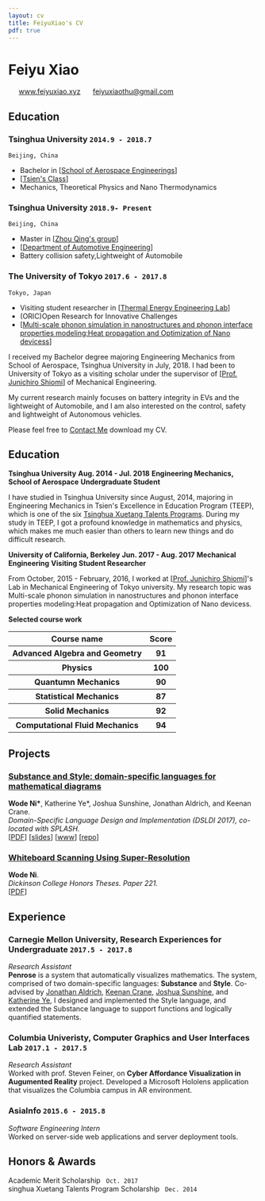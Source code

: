 ```yaml
---
layout: cv
title: FeiyuXiao's CV
pdf: true
---
```

# Feiyu __Xiao__

<div id="webaddress">
<i class="fi-home" style="margin-left:1em"></i>
<a href="http://feiyuxiao.xyz" style="margin-left:0.5em">www.feiyuxiao.xyz</a>
<i class="fi-mail" style="margin-left:1em"></i>
<a href="feiyuxiaothu@gmail.com" style="margin-left:0.5em">feiyuxiaothu@gmail.com</a>
</div>

## Education

### __Tsinghua University__ `2014.9 - 2018.7`
```
Beijing, China
```
- Bachelor in [[School of Aerospace Engineerings](http://www.hy.tsinghua.edu.cn/publish/hyen/index.html)]
- [[Tsien's Class](http://cnmm.tsinghua.edu.cn/teep/#!/)]
- Mechanics, Theoretical Physics and Nano Thermodynamics

### __Tsinghua University__ `2018.9- Present`
```
Beijing, China
```
- Master in [[Zhou Qing's group](http://www.dae.tsinghua.edu.cn/publish/dae/4364/2010/20101216111943138595093/20101216111943138595093_.htmll)]
- [[Department of Automotive Engineering](http://www.tsinghua.edu.cn/publish/daeen/index.html)]
- Battery collision safety,Lightweight of Automobile

### __The University of Tokyo__ `2017.6 - 2017.8`
```
Tokyo, Japan
```
- Visiting student researcher in [[Thermal Energy Engineering
Lab](http://www.phonon.t.u-tokyo.ac.jp/?l)]
- (ORIC)Open Research for Innovative Challenges
- [[Multi-scale phonon simulation in nanostructures and phonon interface properties modeling:Heat propagation and Optimization of Nano devicess](https://www.researchgate.net/publication/321211074_Multi-scale_phonon_simulation_in_nanostructures_and_phonon_interface_properties_modelingHeat_propagation_and_Optimization_of_Nano_devices)]

I received my Bachelor degree majoring Engineering Mechanics from School of Aerospace, Tsinghua University in July, 2018. I had been to University of Tokyo as a visiting scholar under the supervisor of [[Prof. Junichiro Shiomi](http://www.researcherid.com/rid/B-3644-2013)] of Mechanical Engineering.

My current research mainly focuses on battery integrity in EVs and the lightweight of Automobile, and I am 
also interested on the control, safety and lightweight of Autonomous vehicles.

Please feel free to [Contact Me](feiyuxiaothu@gmail.com) download my CV.

## Education

__Tsinghua University__
**Aug. 2014 - Jul. 2018**
**Engineering Mechanics, School of Aerospace**
**Undergraduate Student**

I have studied in Tsinghua University since August, 2014, majoring in Engineering Mechanics in Tsien's Excellence in Education Program (TEEP), which is one of the six [Tsinghua Xuetang Talents Programs](http://www.tsinghua.edu.cn/publish/newthuen/newthuen_cnt/admissions/admissions-1-4.html). During my study in TEEP, I got a profound knowledge in mathematics and physics, which makes me much easier than others to learn new things and do difficult research.

__University of California, Berkeley__
**Jun. 2017 - Aug. 2017**
**Mechanical Engineering**
**Visiting Student Researcher**

From October, 2015 - February, 2016, I worked at [[Prof. Junichiro Shiomi](http://www.researcherid.com/rid/B-3644-2013)]'s Lab in Mechanical Engineering of Tokyo university. My research topic was Multi-scale phonon simulation in nanostructures and phonon interface properties modeling:Heat propagation and Optimization of Nano devicess.


__Selected course work__

<table>
        <tr>
            <th>Course name</th>
            <th>Score</th>
        </tr>
        <tr>
            <th>Advanced Algebra and Geometry</th>
            <th>91</th>
        </tr>
        <tr>
            <th>Physics</th>
            <th>100</th>
        </tr>
        <tr>
            <th>Quantumn Mechanics</th>
            <th>90</th>
        </tr>
        <tr>
            <th>Statistical Mechanics</th>
            <th>87</th>
        </tr>
        <tr>
            <th>Solid Mechanics</th>
            <th>92</th>
        </tr>
        <tr>
            <th>Computational Fluid Mechanics</th>
            <th>94</th>
        </tr>
</table>




## Projects

### [__Substance and Style: domain-specific languages for mathematical diagrams__](https://2017.splashcon.org/event/dsldi-2017-substance-and-style-domain-specific-languages-for-mathematical-diagrams)
__Wode Ni\*__, Katherine Ye\*, Joshua Sunshine, Jonathan Aldrich, and Keenan Crane.<br>  _Domain-Specific Language Design and Implementation (DSLDI 2017),  co-located with SPLASH._ <br>
[[PDF](assets/dsldi.pdf)]
[[slides](assets/dsldi-presentation.pdf)]
[[www](http://penrose.ink)]
[[repo](https://github.com/penrose/penrose)]

### [__Whiteboard Scanning Using Super-Resolution__](http://scholar.dickinson.edu/student_honors/221/)
__Wode Ni__.<br> _Dickinson College Honors Theses. Paper 221._<br>
[[PDF](assets/superres.pdf)]

## Experience

### __Carnegie Mellon University, Research Experiences for Undergraduate__  `2017.5 - 2017.8`
_Research Assistant_<br>
__Penrose__ is a system that automatically visualizes mathematics. The system, comprised of two domain-specific languages: __Substance__ and __Style__. Co-advised by [Jonathan Aldrich](https://www.cs.cmu.edu/~./aldrich/), [Keenan Crane](https://www.cs.cmu.edu/~kmcrane/), [Joshua Sunshine](http://www.cs.cmu.edu/~jssunshi/), and [Katherine Ye](https://www.cs.cmu.edu/~kqy/), I designed and implemented the Style language, and extended the Substance language to support functions and logically quantified statements.

### __Columbia Univeristy, Computer Graphics and User Interfaces Lab__ `2017.1 - 2017.5`
_Research Assistant_<br>
Worked with prof. Steven Feiner, on __Cyber Affordance Visualization in Augumented Reality__ project. Developed a Microsoft Hololens application that visualizes the Columbia campus in AR environment.

### __AsiaInfo__ `2015.6 - 2015.8`
_Software Engineering Intern_<br>
Worked on server-side web applications and server deployment tools.



## Honors & Awards

Academic Merit Scholarship ` Oct. 2017` <br>
singhua Xuetang Talents Program Scholarship ` Dec. 2014` <br>


<!-- ### Footer

Last updated: May 2013 -->
